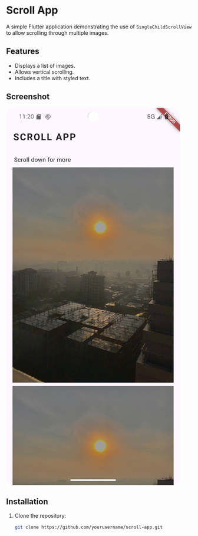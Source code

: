 # Scroll App

A simple Flutter application demonstrating the use of `SingleChildScrollView` to allow scrolling through multiple images.

## Features

- Displays a list of images.
- Allows vertical scrolling.
- Includes a title with styled text.

## Screenshot

![App Screenshot](assets/images/screenshot.png)

## Installation

1. Clone the repository:
   ```bash
   git clone https://github.com/yourusername/scroll-app.git

